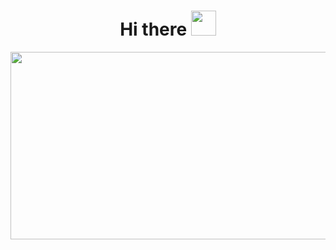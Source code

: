 <div id="header" align="center">
  <img src="https://komarev.com/ghpvc/?username=YouvaLo&style=flat-square&color=blue" alt=""/>
<h1>Hi there 
<img src="https://media3.giphy.com/media/v1.Y2lkPTc5MGI3NjExZWMybHJkN24zMWl1cGliYjhubnRqZjM0eWpjZTM0eG16ZzZsdnNyOSZlcD12MV9pbnRlcm5hbF9naWZfYnlfaWQmY3Q9cw/Q1FOFOOF6CE6FlNFxL/giphy.webp" alt="" width="40px" height="40px"/>
</h1>
</div>
<div align="center"> 
  <img src="https://www.lw-works.com/wp-content/uploads/2023/02/developpeur-web-competences.jpg" width="600" height="300"/>
</div>

